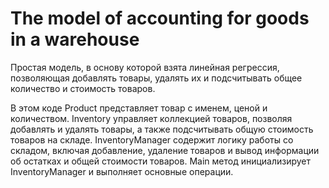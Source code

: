 # The model of accounting for goods in a warehouse

Простая модель, в основу которой взята линейная регрессия, позволяющая добавлять товары, удалять их и подсчитывать общее количество и стоимость товаров.

В этом коде Product представляет товар с именем, ценой и количеством. Inventory управляет коллекцией товаров, позволяя добавлять и удалять товары, а также подсчитывать общую стоимость товаров на складе. InventoryManager содержит логику работы со складом, включая добавление, удаление товаров и вывод информации об остатках и общей стоимости товаров. Main метод инициализирует InventoryManager и выполняет основные операции.
